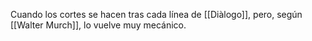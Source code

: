 Cuando los cortes se hacen tras cada línea de [[Diàlogo]], pero, según [[Walter Murch]], lo vuelve muy mecánico.